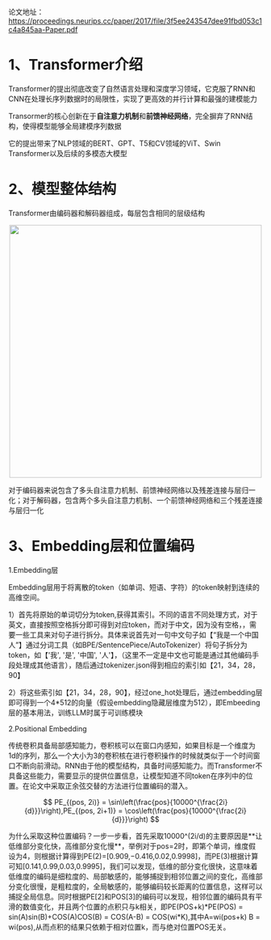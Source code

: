 论文地址：https://proceedings.neurips.cc/paper/2017/file/3f5ee243547dee91fbd053c1c4a845aa-Paper.pdf

# 1、Transformer介绍

Transformer的提出彻底改变了自然语言处理和深度学习领域，它克服了RNN和CNN在处理长序列数据时的局限性，实现了更高效的并行计算和最强的建模能力  

Transormer的核心创新在于**自注意力机制**和**前馈神经网络**，完全摒弃了RNN结构，使得模型能够全局建模序列数据  

它的提出带来了NLP领域的BERT、GPT、T5和CV领域的ViT、Swin Transformer以及后续的多模态大模型

# 2、模型整体结构

Transformer由编码器和解码器组成，每层包含相同的层级结构  
<div align=center>
  <img src="https://github.com/user-attachments/assets/80fb98d0-ff3c-4189-ae85-252294d930ba" width="500" />
</div>

对于编码器来说包含了多头自注意力机制、前馈神经网络以及残差连接与层归一化；对于解码器，包含两个多头自注意力机制、一个前馈神经网络和三个残差连接与层归一化

# 3、Embedding层和位置编码  
1.Embedding层  

Embedding层用于将离散的token（如单词、短语、字符）的token映射到连续的高维空间。  

1）首先将原始的单词切分为token,获得其索引。不同的语言不同处理方式，对于英文，直接按照空格拆分即可得到对应token，而对于中文，因为没有空格，，需要一些工具来对句子进行拆分。具体来说首先对一句中文句子如【“我是一个中国人”】通过分词工具（如BPE/SentencePiece/AutoTokenizer）将句子拆分为token，如【'我', '是', '中国', '人'】，（这里不一定是中文也可能是通过其他编码手段处理成其他语言），随后通过tokenizer.json得到相应的索引如【21，34，28，90】    

2）将这些索引如【21，34，28，90】，经过one_hot处理后，通过embedding层即可得到一个4*512的向量（假设embedding隐藏层维度为512），即Embeeding层的基本用法，训练LLM时属于可训练模块  

2.Positional Embedding  

传统卷积具备局部感知能力，卷积核可以在窗口内感知，如果目标是一个维度为1d的序列，那么一个大小为3的卷积核在进行卷积操作的时候就类似于一个时间窗口不断向前滑动。RNN由于他的模型结构，具备时间感知能力。而Transformer不具备这些能力，需要显示的提供位置信息，让模型知道不同token在序列中的位置。在论文中采取正余弦交替的方法进行位置编码的潜入。  
<center>

$$
PE_{(pos, 2i)} = \sin\left(\frac{pos}{10000^{\frac{2i}{d}}}\right),PE_{(pos, 2i+1)} = \cos\left(\frac{pos}{10000^{\frac{2i}{d}}}\right)
$$

</center>
为什么采取这种位置编码？一步一步看，首先采取10000^(2i/d)的主要原因是**让低维部分变化快，高维部分变化慢**，举例对于pos=2时，即第个单词，维度假设为4，则根据计算得到PE(2)=[0.909,−0.416,0.02,0.9998]，而PE(3)根据计算可知[0.141,0.99,0.03,0.9995]，我们可以发现，低维的部分变化很快，这意味着低维度的编码是细粒度的、局部敏感的，能够捕捉到相邻位置之间的变化，高维部分变化很慢，是粗粒度的，全局敏感的，能够编码较长距离的位置信息，这样可以捕捉全局信息。同时根据PE[2]和POS[3]的编码可以发现，相邻位置的编码具有平滑的数值变化，并且两个位置的点积只与k相关，即PE(POS+k)*PE(POS) = sin(A)sin(B)+COS(A)COS(B) = COS(A-B) = COS(wi*K),其中A=wi(pos+k) B = wi(pos),从而点积的结果只依赖于相对位置k，而与绝对位置POS无关。
